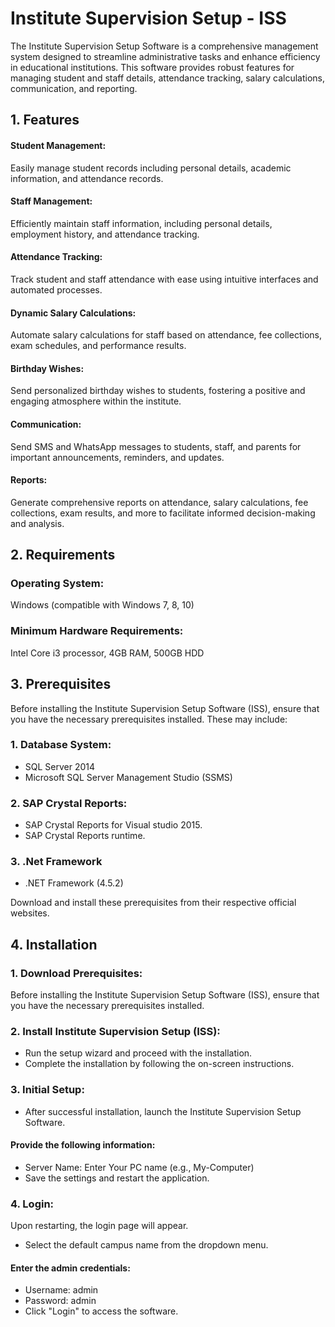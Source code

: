 
# Institute Supervision Setup - ISS

The Institute Supervision Setup Software is a comprehensive management system designed to streamline administrative tasks and enhance efficiency in educational institutions. This software provides robust features for managing student and staff details, attendance tracking, salary calculations, communication, and reporting.


## 1. Features

#### Student Management: 
Easily manage student records including personal details, academic information, and attendance records.

#### Staff Management: 
Efficiently maintain staff information, including personal details, employment history, and attendance tracking.

#### Attendance Tracking: 
Track student and staff attendance with ease using intuitive interfaces and automated processes.

#### Dynamic Salary Calculations: 
Automate salary calculations for staff based on attendance, fee collections, exam schedules, and performance results.

#### Birthday Wishes: 
Send personalized birthday wishes to students, fostering a positive and engaging atmosphere within the institute.

#### Communication: 
Send SMS and WhatsApp messages to students, staff, and parents for important announcements, reminders, and updates.

#### Reports: 
Generate comprehensive reports on attendance, salary calculations, fee collections, exam results, and more to facilitate informed decision-making and analysis.


## 2. Requirements

### Operating System: 
Windows (compatible with Windows 7, 8, 10)

### Minimum Hardware Requirements: 
Intel Core i3 processor, 4GB RAM, 500GB HDD
## 3. Prerequisites

Before installing the Institute Supervision Setup Software (ISS), ensure that you have the necessary prerequisites installed. These may include:

### 1. Database System: 
- SQL Server 2014
- Microsoft SQL Server Management Studio (SSMS)

### 2. SAP Crystal Reports: 
- SAP Crystal Reports for Visual studio 2015.
- SAP Crystal Reports runtime.

### 3. .Net Framework
- .NET Framework (4.5.2)

Download and install these prerequisites from their respective official websites.

## 4. Installation

### 1. Download Prerequisites:
Before installing the Institute Supervision Setup Software (ISS), ensure that you have the necessary prerequisites installed. 

### 2. Install Institute Supervision Setup (ISS):
- Run the setup wizard and proceed with the installation.
- Complete the installation by following the on-screen instructions.
### 3. Initial Setup:
- After successful installation, launch the Institute Supervision Setup Software.
#### Provide the following information:
- Server Name: Enter Your PC name (e.g., My-Computer)
- Save the settings and restart the application.
### 4. Login:
Upon restarting, the login page will appear.
- Select the default campus name from the dropdown menu.
#### Enter the admin credentials:
- Username: admin
- Password: admin
- Click "Login" to access the software.